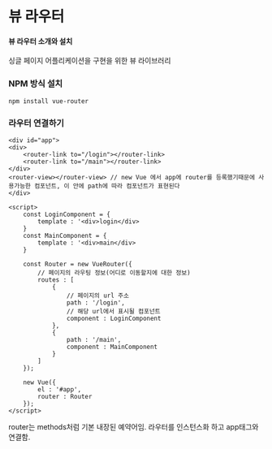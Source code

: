 # 뷰 라우터

####  뷰 라우터 소개와 설치

싱글 페이지 어플리케이션을 구현을 위한 뷰 라이브러리

### NPM 방식 설치

    npm install vue-router
    

### 라우터 연결하기

    <div id="app">
    <div>
        <router-link to="/login"></router-link>
        <router-link to="/main"></router-link>
    </div>
    <router-view></router-view> // new Vue 에서 app에 router를 등록했기때문에 사용가능한 컴포넌트, 이 안에 path에 따라 컴포넌트가 표현된다
    </div>
       
    <script>
        const LoginComponent = {
            template : '<div>login</div>
        }
        const MainComponent = {
            template : '<div>main</div>
        }
        
        const Router = new VueRouter({
            // 페이지의 라우팅 정보(어디로 이동할지에 대한 정보)
            routes : [
                {
                    // 페이지의 url 주소
                    path : '/login',
                    // 해당 url에서 표시될 컴포넌트
                    component : LoginComponent 
                },
                {
                    path : '/main',
                    component : MainComponent
                }                                                       
            ]
        });
        
        new Vue({
            el : '#app',
            router : Router
        });
    </script>
    
router는 methods처럼 기본 내장된 예약어임. 라우터를 인스턴스화 하고  app태그와 연결함.




